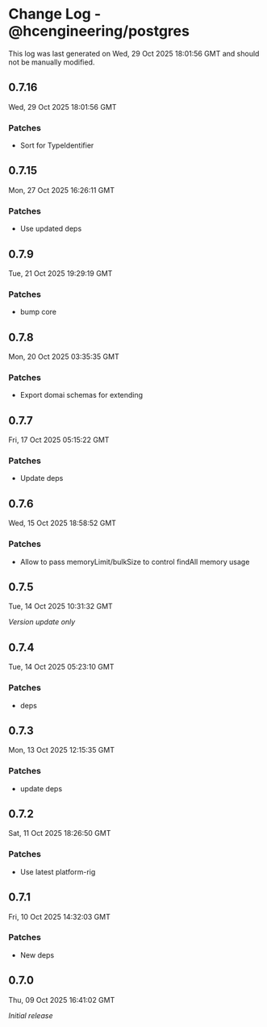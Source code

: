 # Change Log - @hcengineering/postgres

This log was last generated on Wed, 29 Oct 2025 18:01:56 GMT and should not be manually modified.

## 0.7.16
Wed, 29 Oct 2025 18:01:56 GMT

### Patches

- Sort for TypeIdentifier

## 0.7.15
Mon, 27 Oct 2025 16:26:11 GMT

### Patches

- Use updated deps

## 0.7.9
Tue, 21 Oct 2025 19:29:19 GMT

### Patches

- bump core

## 0.7.8
Mon, 20 Oct 2025 03:35:35 GMT

### Patches

- Export domai schemas for extending

## 0.7.7
Fri, 17 Oct 2025 05:15:22 GMT

### Patches

- Update deps

## 0.7.6
Wed, 15 Oct 2025 18:58:52 GMT

### Patches

- Allow to pass memoryLimit/bulkSize to control findAll memory usage

## 0.7.5
Tue, 14 Oct 2025 10:31:32 GMT

_Version update only_

## 0.7.4
Tue, 14 Oct 2025 05:23:10 GMT

### Patches

- deps

## 0.7.3
Mon, 13 Oct 2025 12:15:35 GMT

### Patches

- update deps

## 0.7.2
Sat, 11 Oct 2025 18:26:50 GMT

### Patches

- Use latest platform-rig

## 0.7.1
Fri, 10 Oct 2025 14:32:03 GMT

### Patches

- New deps

## 0.7.0
Thu, 09 Oct 2025 16:41:02 GMT

_Initial release_

